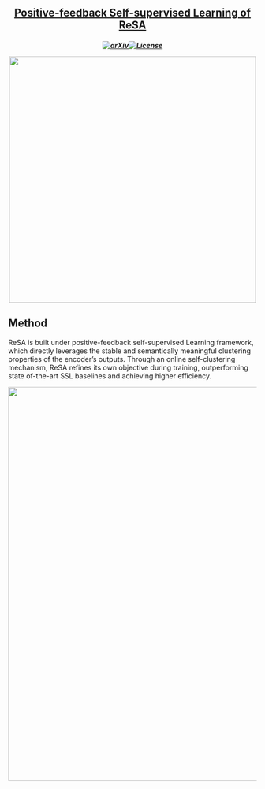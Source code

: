 <h2 align="center"> <a href="https://arxiv.org/abs/2402.14289">Positive-feedback Self-supervised Learning of ReSA</a><h5 align="center">

[![arXiv](https://img.shields.io/badge/Arxiv-2405.11788-b31b1b.svg?logo=arXiv)](https://arxiv.org/abs/2405.11788)[![License](https://img.shields.io/badge/License-Apache%202.0-yellow)](https://github.com/TinyLLaVA/TinyLLaVA_Factory/blob/main/LICENSE)

<img src="https://github.com/winci-ai/resa/releases/download/figure/postive-feedback.jpg" width="500">

## Method
ReSA is built under positive-feedback self-supervised Learning framework, which directly leverages the stable and semantically meaningful clustering properties of the encoder’s outputs. Through an online self-clustering mechanism, ReSA refines its own
objective during training, outperforming state of-the-art SSL baselines and achieving higher efficiency.

<img src="https://github.com/winci-ai/resa/releases/download/figure/resa.jpg" width="800">

